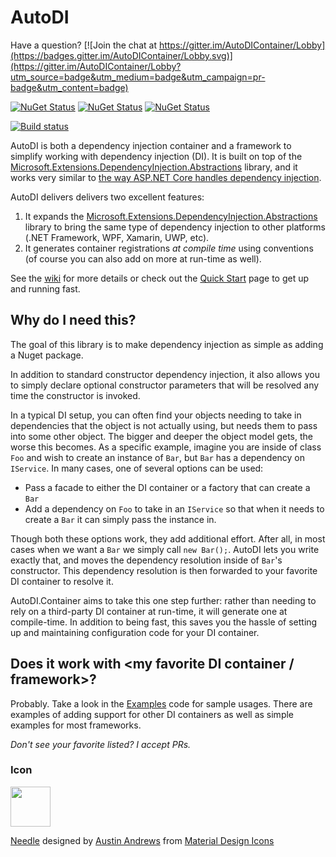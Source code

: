 # AutoDI
Have a question? [![Join the chat at https://gitter.im/AutoDIContainer/Lobby](https://badges.gitter.im/AutoDIContainer/Lobby.svg)](https://gitter.im/AutoDIContainer/Lobby?utm_source=badge&utm_medium=badge&utm_campaign=pr-badge&utm_content=badge)

[![NuGet Status](http://img.shields.io/nuget/v/AutoDI.svg?style=flat&label=AutoDI)](https://www.nuget.org/packages/AutoDI/)
[![NuGet Status](http://img.shields.io/nuget/v/AutoDI.Fody.svg?style=flat&label=AutoDI.Fody)](https://www.nuget.org/packages/AutoDI.Fody/)
[![NuGet Status](http://img.shields.io/nuget/v/AutoDI.AspNetCore.svg?style=flat&label=AutoDI.AspNetCore)](https://www.nuget.org/packages/AutoDI.AspNetCore/)

[![Build status](https://ci.appveyor.com/api/projects/status/ybmv50xxi3lb086o?svg=true)](https://ci.appveyor.com/project/Keboo/autodi)


AutoDI is both a dependency injection container and a framework to simplify working with dependency injection (DI). It is built on top of the [Microsoft.Extensions.DependencyInjection.Abstractions](https://www.nuget.org/packages/Microsoft.Extensions.DependencyInjection.Abstractions/) library, and it works very similar to [the way ASP.NET Core handles dependency injection](https://docs.microsoft.com/en-us/aspnet/core/fundamentals/dependency-injection).

AutoDI delivers delivers two excellent features:
1. It expands the [Microsoft.Extensions.DependencyInjection.Abstractions](https://www.nuget.org/packages/Microsoft.Extensions.DependencyInjection.Abstractions/) library to bring the same type of dependency injection to other platforms (.NET Framework, WPF, Xamarin, UWP, etc). 
2. It generates container registrations _at compile time_ using conventions (of course you can also add on more at run-time as well).

See the [wiki](https://github.com/Keboo/AutoDI/wiki) for more details or check out the [Quick Start](https://github.com/Keboo/AutoDI/wiki/Quick-Start) page to get up and running fast.


## Why do I need this?

The goal of this library is to make dependency injection as simple as adding a Nuget package. 

In addition to standard constructor dependency injection, it also allows you to simply declare optional constructor parameters that will be resolved any time the constructor is invoked.

In a typical DI setup, you can often find your objects needing to take in dependencies that the object is not actually using, but needs them to pass into some other object. The bigger and deeper the object model gets, the worse this becomes. 
As a specific example, imagine you are inside of class `Foo` and wish to create an instance of `Bar`, but `Bar` has a dependency on `IService`. 
In many cases, one of several options can be used:
* Pass a facade to either the DI container or a factory that can create a `Bar`
* Add a dependency on `Foo` to take in an `IService` so that when it needs to create a `Bar` it can simply pass the instance in.

Though both these options work, they add additional effort. After all, in most cases when we want a `Bar` we simply call `new Bar();`. AutoDI lets you write exactly that, and moves the dependency resolution inside of `Bar`'s constructor.
This dependency resolution is then forwarded to your favorite DI container to resolve it.

AutoDI.Container aims to take this one step further: rather than needing to rely on a third-party DI container at run-time, it will generate one at compile-time. In addition to being fast, this saves you the hassle of setting up and maintaining configuration code for your DI container.


## Does it work with <my favorite DI container / framework>?
Probably. 
Take a look in the [Examples](https://github.com/Keboo/AutoDI/tree/master/Examples) code for sample usages. There are examples of adding support for other DI containers as well as simple examples for most frameworks.

*Don't see your favorite listed? I accept PRs.*

### Icon
<img src="https://raw.github.com/Keboo/AutoDI/master/Icons/needle.png" width="64">

[Needle](https://materialdesignicons.com/icon/needle) designed by [Austin Andrews](https://thenounproject.com/prosymbols/) from [Material Design Icons](https://materialdesignicons.com/)
